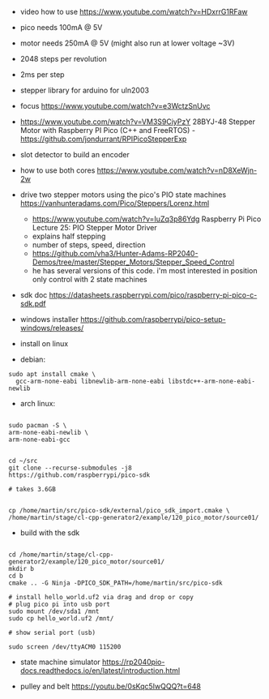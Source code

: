 
- video how to use https://www.youtube.com/watch?v=HDxrrG1RFaw

- pico needs 100mA @ 5V

- motor needs 250mA @ 5V (might also run at lower voltage ~3V)

- 2048 steps per revolution
- 2ms per step

- stepper library for arduino for uln2003

- focus https://www.youtube.com/watch?v=e3WctzSnUvc
-   https://www.youtube.com/watch?v=VM3S9CiyPzY 28BYJ-48 Stepper Motor
  with Raspberry PI Pico (C++ and FreeRTOS)
  -https://github.com/jondurrant/RPIPicoStepperExp
  - slot detector to build an encoder

- how to use both cores
  https://www.youtube.com/watch?v=nD8XeWjn-2w

- drive two stepper motors using the pico's PIO state machines
  https://vanhunteradams.com/Pico/Steppers/Lorenz.html
  - https://www.youtube.com/watch?v=IuZq3p86Ydg Raspberry Pi Pico
    Lecture 25: PIO Stepper Motor Driver
  - explains half stepping
  - number of steps, speed, direction
  - https://github.com/vha3/Hunter-Adams-RP2040-Demos/tree/master/Stepper_Motors/Stepper_Speed_Control
  - he has several versions of this code. i'm most interested in
    position only control with 2 state machines
    
- sdk doc https://datasheets.raspberrypi.com/pico/raspberry-pi-pico-c-sdk.pdf

- windows installer https://github.com/raspberrypi/pico-setup-windows/releases/

- install on linux

- debian:

```
sudo apt install cmake \
  gcc-arm-none-eabi libnewlib-arm-none-eabi libstdc++-arm-none-eabi-newlib
```

- arch linux:
```

sudo pacman -S \
arm-none-eabi-newlib \
arm-none-eabi-gcc 


cd ~/src
git clone --recurse-submodules -j8  https://github.com/raspberrypi/pico-sdk

# takes 3.6GB


cp /home/martin/src/pico-sdk/external/pico_sdk_import.cmake \
/home/martin/stage/cl-cpp-generator2/example/120_pico_motor/source01/

```


- build with the sdk

```

cd /home/martin/stage/cl-cpp-generator2/example/120_pico_motor/source01/
mkdir b
cd b
cmake .. -G Ninja -DPICO_SDK_PATH=/home/martin/src/pico-sdk

# install hello_world.uf2 via drag and drop or copy
# plug pico pi into usb port
sudo mount /dev/sda1 /mnt
sudo cp hello_world.uf2 /mnt/

# show serial port (usb)

sudo screen /dev/ttyACM0 115200

```

- state machine simulator
https://rp2040pio-docs.readthedocs.io/en/latest/introduction.html

- pulley and belt
https://youtu.be/0sKqc5IwQQQ?t=648
